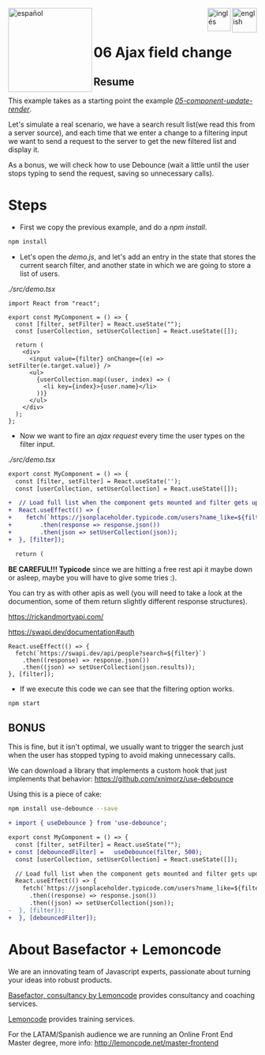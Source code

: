 [<img align="left" src="https://images.squarespace-cdn.com/content/v1/56cdb491a3360cdd18de5e16/1536155167931-3JJ7O74IM4QP88L0RQS9/3_200.png" alt="español" width="170"/>](https://lemoncode.net/) 


[<img align="right" src="https://upload.wikimedia.org/wikipedia/commons/thumb/7/7c/Spain_flag_icon.svg/1200px-Spain_flag_icon.svg.png" alt="english" width="50"/>](https://github.com/Lemoncode/react-hooks-by-example/blob/master/06-ajax-field-change/Readme_es.md)
[<img align="right" src="https://assets.stickpng.com/images/580b585b2edbce24c47b2836.png" alt="inglés" width="47"/>](https://github.com/Lemoncode/react-hooks-by-example/blob/master/06-ajax-field-change/Readme.md)
  
<br>
<br>

# 06 Ajax field change

## Resume

This example takes as a starting point the example [_05-component-update-render_](https://github.com/Lemoncode/react-hooks-by-example/blob/master/05-component-update-render).

Let's simulate a real scenario, we have a search result list(we read this from a server source), and each time that we enter a change to a filtering input we want to send a request to the server to get the new filtered list and display it.

As a bonus, we will check how to use Debounce (wait a little until the user stops typing to send the request, saving so unnecessary calls).

# Steps

- First we copy the previous example, and do a _npm install_.

```bash
npm install
```

- Let's open the _demo.js_, and let's add an entry in the state that stores the current search filter, and another state in which we
  are going to store a list of users.

_./src/demo.tsx_

```tsx
import React from "react";

export const MyComponent = () => {
  const [filter, setFilter] = React.useState("");
  const [userCollection, setUserCollection] = React.useState([]);

  return (
    <div>
      <input value={filter} onChange={(e) => setFilter(e.target.value)} />
      <ul>
        {userCollection.map((user, index) => (
          <li key={index}>{user.name}</li>
        ))}
      </ul>
    </div>
  );
};
```

- Now we want to fire an _ajax request_ every time the user types on the filter input.

_./src/demo.tsx_

```diff
export const MyComponent = () => {
  const [filter, setFilter] = React.useState('');
  const [userCollection, setUserCollection] = React.useState([]);

+  // Load full list when the component gets mounted and filter gets updated
+  React.useEffect(() => {
+    fetch(`https://jsonplaceholder.typicode.com/users?name_like=${filter}`)
+        .then(response => response.json())
+        .then(json => setUserCollection(json));
+  }, [filter]);

  return (
```

**BE CAREFUL!!! Typicode** since we are hitting a free rest api it maybe down or asleep, maybe you will have to give some tries :).

You can try as with other apis as well (you will need to take a look at the documention, some of them return slightly different
response structures).

https://rickandmortyapi.com/

https://swapi.dev/documentation#auth

```tsx
React.useEffect(() => {
  fetch(`https://swapi.dev/api/people?search=${filter}`)
    .then((response) => response.json())
    .then((json) => setUserCollection(json.results));
}, [filter]);
```

- If we execute this code we can see that the filtering option works.

```bash
npm start
```

## BONUS

This is fine, but it isn't optimal, we usually want to trigger the search just when the user has stopped typing to avoid making unnecessary calls.

We can download a library that implements a custom hook that just implements that behavior: https://github.com/xnimorz/use-debounce

Using this is a piece of cake:

```bash
npm install use-debounce --save
```

```diff
+ import { useDebounce } from 'use-debounce';

export const MyComponent = () => {
  const [filter, setFilter] = React.useState("");
+ const [debouncedFilter] =   useDebounce(filter, 500);
  const [userCollection, setUserCollection] = React.useState([]);

  // Load full list when the component gets mounted and filter gets updated
  React.useEffect(() => {
    fetch(`https://jsonplaceholder.typicode.com/users?name_like=${filter}`)
      .then((response) => response.json())
      .then((json) => setUserCollection(json));
-  }, [filter]);
+  }, [debouncedFilter]);
```

# About Basefactor + Lemoncode

We are an innovating team of Javascript experts, passionate about turning your ideas into robust products.

[Basefactor, consultancy by Lemoncode](http://www.basefactor.com) provides consultancy and coaching services.

[Lemoncode](http://lemoncode.net/services/en/#en-home) provides training services.

For the LATAM/Spanish audience we are running an Online Front End Master degree, more info: http://lemoncode.net/master-frontend